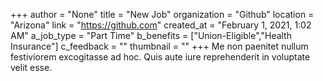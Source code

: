 +++
author = "None"
title = "New Job"
organization = "Github"
location = "Arizona"
link = "https://github.com"
created_at = "February 1, 2021, 1:02 AM"
a_job_type = "Part Time"
b_benefits = ["Union-Eligible","Health Insurance"]
c_feedback = ""
thumbnail = ""
+++
Me non paenitet nullum festiviorem excogitasse ad hoc. Quis aute iure reprehenderit in voluptate velit esse.